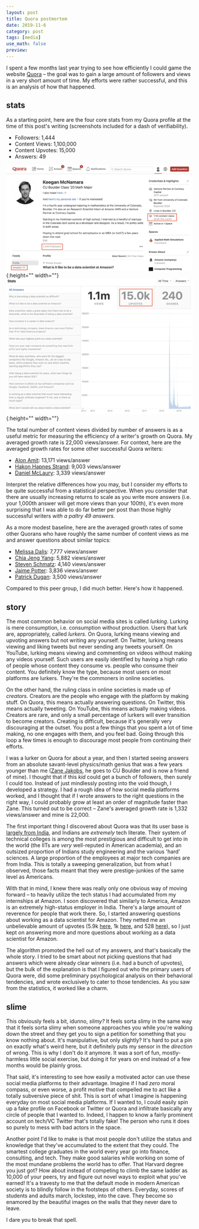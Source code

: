 ```yaml
---
layout: post
title: Quora postmortem
date: 2019-11-6
category: post
tags: [media]
use_math: false
preview:
---
```

I spent a few months last year trying to see how efficiently I could game the website [Quora](https://www.quora.com/) – the goal was to gain a large amount of followers and views in a very short amount of time. My efforts were rather successful, and this is an analysis of how that happened.

## stats
As a starting point, here are the four core stats from my Quora profile at the time of this post's writing (screenshots included for a dash of verifiability).
* Followers: 1,444
* Content Views: 1,100,000
* Content Upvotes: 15,000
* Answers: 49

![](../images/quora-post-mortem/img1.png){:height="" width=""}
![](../images/quora-post-mortem/img2.png){:height="" width=""}

The total number of content views divided by number of answers is as a useful metric for measuring the efficiency of a writer's growth on Quora. My averaged growth rate is 22,000 views/answer. For context, here are the averaged growth rates for some other successful Quora writers:
* [Alon Amit](https://www.quora.com/profile/Alon-Amit/answers): 13,171 views/answer
* [Hakon Hapnes Strand](https://www.quora.com/profile/H%C3%A5kon-Hapnes-Strand): 9,003 views/answer
* [Daniel McLaury](https://www.quora.com/profile/Daniel-McLaury): 3,339 views/answer

Interpret the relative differences how you may, but I consider my efforts to be quite successful from a statistical perspective. When you consider that there are usually increasing returns to scale as you write more answers (i.e. your 1,000th answer will get more views than your 100th), it's even more surprising that I was able to do far better per post than those highly successful writers _with a paltry 49 answers._ 

As a more modest baseline, here are the averaged growth rates of some other Quorans who have roughly the same number of content views as me and answer questions about similar topics:

* [Melissa Dalis](https://www.quora.com/profile/Melissa-Dalis): 7,777 views/answer
* [Chia Jeng Yang](https://www.quora.com/profile/Chia-Jeng-Yang-%E8%B0%A2%E5%BE%81%E9%98%B3): 5,882 views/answer
* [Steven Schmatz](https://www.quora.com/profile/Steven-Schmatz): 4,140 views/answer
* [Jaime Potter](https://www.quora.com/profile/Jaime-Potter-1): 3,836 views/answer
* [Patrick Dugan](https://www.quora.com/profile/Patrick-Dugan-3): 3,500 views/answer

Compared to this peer group, I did much better. Here's how it happened.

## story
The most common behavior on social media sites is called _lurking_. Lurking is mere consumption, i.e. consumption without production. Users that lurk are, appropriately, called _lurkers_. On Quora, lurking means viewing and upvoting answers but not writing any yourself. On Twitter, lurking means viewing and liking tweets but never sending any tweets yourself. On YouTube, lurking means viewing and commenting on videos without making any videos yourself. Such users are easily identified by having a high ratio of people whose content they consume vs. people who consume their content. You definitely know the type, because most users on most platforms are lurkers. They're the commoners in online societies.

On the other hand, the ruling class in online societies is made up of _creators._ Creators are the people who engage with the platform by making stuff. On Quora, this means actually answering questions. On Twitter, this means actually tweeting. On YouTube, this means actually making videos. Creators are rare, and only a small percentage of lurkers will ever transition to become creators. Creating is difficult, because it's generally very discouraging at the outset. You post a few things that you spent a lot of time making, no one engages with them, and you feel bad. Going through this loop a few times is enough to discourage most people from continuing  their efforts.

I was a lurker on Quora for about a year, and then I started seeing answers from an absolute savant-level physics/math genius that was a few years younger than me ([Zane Jakobs](https://www.quora.com/profile/Zane-Jakobs), he goes to CU Boulder and is now a friend of mine). I thought that if this _kid_ could get a bunch of followers, then surely I could too. Instead of just mindlessly posting into the void though, I developed a strategy. I had a rough idea of how social media platforms worked, and I thought that if I wrote answers to the right questions in the right way, I could probably grow at least an order of magnitude faster than Zane. This turned out to be correct – Zane's averaged growth rate is 1,332 views/answer and mine is 22,000.

The first important thing I discovered about Quora was that its user base is [largely from India](https://www.quora.com/What-s-the-latest-geographic-distribution-of-Quora-users), and Indians are _extremely_ tech literate. Their system of technical colleges is among the most prestigious and difficult to get into in the world (the IITs are _very_ well-reputed in American academia), and an outsized proportion of Indians study engineering and the various 'hard' sciences. A large proportion of the employees at major tech companies are from India. This is totally a sweeping generalization, but from what I observed, those facts meant that they were prestige-junkies of the same level as Americans.

With that in mind, I knew there was really only one obvious way of moving forward – to heavily utilize the tech status I had accumulated from my internships at Amazon. I soon discovered that similarly to America, Amazon is an extremely high-status employer in India. There's a large amount of reverence for people that work there. So, I started answering questions about working as a data scientist for Amazon. They netted me an unbelievable amount of upvotes (5.9k [here](https://www.quora.com/What-is-it-like-to-be-a-data-scientist-at-Amazon), 1k [here](https://www.quora.com/What-was-your-highest-point-as-a-data-scientist), and 528 [here](https://www.quora.com/How-common-is-elitism-at-top-software-companies-such-as-Google-Facebook-Netflix-and-Amazon)), so I just kept on answering more and more questions about working as a data scientist for Amazon.

The algorithm promoted the hell out of my answers, and that's basically the whole story. I tried to be smart about not picking questions that had answers which were already clear winners (i.e. had a bunch of upvotes), but the bulk of the explanation is that I figured out who the primary users of Quora were, did some preliminary psychological analysis on their behavioral tendencies, and wrote exclusively to cater to those tendencies. As you saw from the statistics, it worked like a charm.

## slime

This obviously feels a bit, idunno, _slimy?_ It feels sorta slimy in the same way that it feels sorta slimy when someone approaches you while you're walking down the street and they get you to sign a petition for something that you know nothing about. It's manipulative, but only slightly? It's hard to put a pin on exactly what's weird here, but it definitely puts my sensor in the _direction_ of wrong. This is why I don't do it anymore. It was a sort of fun, mostly-harmless little social exercise, but doing it for years on end instead of a few months would be plainly gross.

That said, it's interesting to see how easily a motivated actor can use these social media platforms to their advantage. Imagine if I had _zero_ moral compass, or even worse, a profit motive that compelled me to act like a totally subversive piece of shit. This is sort of what I imagine is happening everyday on most social media platforms. If I wanted to, I could easily spin up a fake profile on Facebook or Twitter or Quora and infiltrate basically any circle of people that I wanted to. Indeed, I happen to know a fairly prominent account on tech/VC Twitter that's totally fake! The person who runs it does so purely to mess with bad actors in the space.

Another point I'd like to make is that most people don't utilize the status and knowledge that they've accumulated to the extent that they could. The smartest college graduates in the world every year go into finance, consulting, and tech. They make good salaries while working on some of the most mundane problems the world has to offer. That Harvard degree you just got? How about instead of competing to climb the same ladder as 10,000 of your peers, try and figure out novel ways to exploit what you've earned! It's a travesty to me that the default mode in modern American society is to blindly follow in the footsteps of others. Everyday, scores of students and adults march, lockstep, into the cave. They become so enamored by the beautiful images on the walls that they never dare to leave. 

I dare you to break that spell.